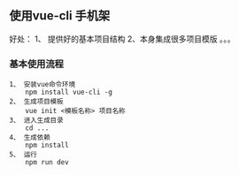 ## 使用vue-cli 手机架 ##

好处：
  1、 提供好的基本项目结构
  2、本身集成很多项目模版
  。。。

###   基本使用流程 ###
    1、 安装vue命令环境
        npm install vue-cli -g
    2、 生成项目模板
        vue init <模板名称> 项目名称
    3、 进入生成目录
        cd ...
    4、 生成依赖
        npm install
    5、 运行
        npm run dev
